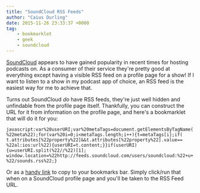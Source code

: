 ```yaml
---
title: "SoundCloud RSS Feeds"
author: "Caius Durling"
date: 2015-11-26 23:33:37 +0000
tag:
    - bookmarklet
    - geek
    - soundcloud
---
```


[SoundCloud][] appears to have gained popularity in recent times for hosting podcasts on. As a consumer of their service they're pretty good at everything except having a visible RSS feed on a profile page for a show! If I want to listen to a show in my podcast app of choice, an RSS feed is the easiest way for me to achieve that.

[SoundCloud]: https://soundcloud.com

Turns out SoundCloud *do* have RSS feeds, they're just well hidden and unfindable from the profile page itself. Thankfully, you can construct the URL for it from information on the profile page, and here's a bookmarklet that will do it for you:

    javascript:var%20userURI;var%20metaTags=document.getElementsByTagName(
    %22meta%22);for(var%20i=0;i<metaTags.length;i++){t=metaTags[i];if(
    t.attributes[%22property%22]&&t.attributes[%22property%22].value==
    %22al:ios:url%22){userURI=t.content;}}if(userURI){u=userURI.split(%22//%22)[1];
    window.location=%22http://feeds.soundcloud.com/users/soundcloud:%22+u+
    %22/sounds.rss%22;}

Or as a [handy link][link] to copy to your bookmarks bar. Simply click/run that when on a SoundCloud profile page and you'll be taken to the RSS Feed URL.

[link]: javascript:var%20userURI;var%20metaTags=document.getElementsByTagName(%22meta%22);for(var%20i=0;i<metaTags.length;i++){t=metaTags[i];if(t.attributes[%22property%22]&&t.attributes[%22property%22].value==%22al:ios:url%22){userURI=t.content;}}if(userURI){u=userURI.split(%22//%22)[1];window.location=%22http://feeds.soundcloud.com/users/soundcloud:%22+u+%22/sounds.rss%22;}

